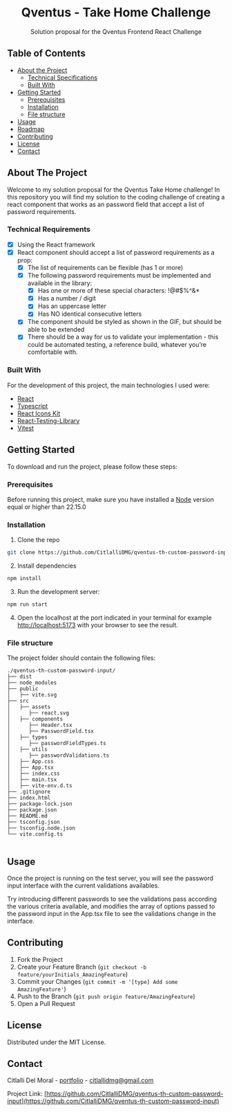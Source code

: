 <!-- PRESENTATION -->
<br />
<p align="center">
  <h1 align="center">Qventus - Take Home Challenge</h1>

  <p align="center">
    Solution proposal for the Qventus Frontend React Challenge
  </p>
</p>

<!-- TABLE OF CONTENTS -->

## Table of Contents

- [About the Project](#about-the-project)
  - [Technical Specifications](#technical-specifications)
  - [Built With](#built-with)
- [Getting Started](#getting-started)
  - [Prerequisites](#prerequisites)
  - [Installation](#installation)
  - [File structure](#file-structure)
- [Usage](#usage)
- [Roadmap](#roadmap)
- [Contributing](#contributing)
- [License](#license)
- [Contact](#contact)

<!-- ABOUT THE PROJECT -->

## About The Project

Welcome to my solution proposal for the Qventus Take Home challenge! In this repository you will find my solution to the coding challenge of creating a react component that works as an password field that accept a list of password requirements.

### Technical Requirements

- [x] Using the React framework
- [x] React component should accept a list of password requirements as a prop:
  - [x] The list of requirements can be flexible (has 1 or more)
  - [x] The following password requirements must be implemented and available in the library:
    - [x] Has one or more of these special characters: !@#$%^&\*
    - [x] Has a number / digit
    - [x] Has an uppercase letter
    - [x] Has NO identical consecutive letters
  - [x] The component should be styled as shown in the GIF, but should be able to be extended
  - [x] There should be a way for us to validate your implementation - this could be automated testing, a reference build, whatever you’re comfortable with.

### Built With

For the development of this project, the main technologies I used were:

- [React](https://reactjs.org/)
- [Typescript](https://www.typescriptlang.org/)
- [React Icons Kit](https://react-icons-kit.vercel.app/)
- [React-Testing-Library](https://testing-library.com/docs/react-testing-library/intro/)
- [Vitest](https://vitest.dev/)

<!-- GETTING STARTED -->

## Getting Started

To download and run the project, please follow these steps:

### Prerequisites

Before running this project, make sure you have installed a [Node](https://nodejs.org/) version equal or higher than 22.15.0

### Installation

1. Clone the repo

```sh
git clone https://github.com/CitlalliDMG/qventus-th-custom-password-input.git
```

2. Install dependencies

```sh
npm install
```

3. Run the development server:

```sh
npm run start
```

4. Open the localhost at the port indicated in your terminal for example [http://localhost:5173](http://localhost:5173) with your browser to see the result.

### File structure

The project folder should contain the following files:

```text
./qventus-th-custom-password-input/
├── dist
├── node_modules
├── public
│   ├── vite.svg
├── src
│   ├── assets
│      ├── react.svg
│   ├── components
│      ├── Header.tsx
│      ├── PasswordField.tsx
│   ├── types
│      ├── passwordFieldTypes.ts
│   ├── utils
│      ├── passwordValidations.ts
│   ├── App.css
│   ├── App.tsx
│   ├── index.css
│   ├── main.tsx
│   ├── vite-env.d.ts
├── .gitignore
├── index.html
├── package-lock.json
├── package.json
├── README.md
├── tsconfig.json
├── tsconfig.node.json
└── vite.config.ts


```

<!-- USAGE EXAMPLES -->

## Usage

Once the project is running on the test server, you will see the password input interface with the current validations availables.

Try introducing different passwords to see the validations pass according the various criteria available, and modifies the array of options passed to the password input in the App.tsx file to see the validations change in the interface.

<!-- CONTRIBUTING -->

## Contributing

1. Fork the Project
2. Create your Feature Branch (`git checkout -b feature/yourInitials_AmazingFeature`)
3. Commit your Changes (`git commit -m '[type] Add some AmazingFeature'`)
4. Push to the Branch (`git push origin feature/AmazingFeature`)
5. Open a Pull Request

<!-- LICENSE -->

## License

Distributed under the MIT License.

<!-- CONTACT -->

## Contact

Citlalli Del Moral - [portfolio](https://citlallidmg.github.io/) - citlallidmg@gmail.com

Project Link: [https://github.com/CitlalliDMG/qventus-th-custom-password-input](https://github.com/CitlalliDMG/qventus-th-custom-password-input)
